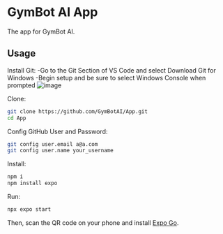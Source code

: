 # GymBot AI App

The app for GymBot AI.

## Usage

Install Git:
-Go to the Git Section of VS Code and select Download Git for Windows
-Begin setup and be sure to select Windows Console when prompted
![image](https://github.com/GymBotAI/App/assets/94528565/4707d973-ab8a-4ba6-bb21-bd87c6b8690f)

Clone:

```sh
git clone https://github.com/GymBotAI/App.git
cd App
```

Config GitHub User and Password:
```sh
git config user.email a@a.com
git config user.name your_username
```

Install:

```sh
npm i
npm install expo
```

Run:

```sh
npx expo start
```

Then, scan the QR code on your phone and install [Expo Go](https://apps.apple.com/us/app/expo-go/id982107779).
